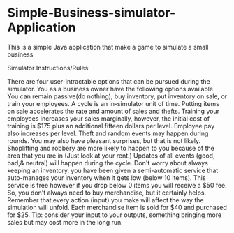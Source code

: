 # Simple-Business-simulator-Application
This is a simple Java application that make a game to simulate a small business



Simulator Instructions/Rules:


There are four user-intractable options that can be pursued
during the simulator. You as a business owner have the following options
available. You can remain passive(do nothing), buy inventory, put
inventory on sale, or train your employees. A cycle is an in-simulator unit
of time.
Putting items on sale accelerates the rate and amount of sales
and thefts. Training your employees increases your sales
marginally, however, the initial cost of training is $175 plus an
additional fifteen dollars per level. Employee pay also increases per
level.
Theft and random events may happen during rounds. You may also have
pleasant surprises, but that is not likely. Shoplifting and robbery are more
likely to happen to you because of the area that you are in (Just look at
your rent.)
Updates of all events (good, bad,& neutral) will happen during the cycle.
Don't worry about always keeping an inventory, you have been given a
semi-automatic service that auto-manages your inventory when it gets
low
(below 10 items). This service is free however if you drop below
0 items you will receive a $50 fee. So, you don't always need to buy
merchandise, but it certainly helps. Remember that every action (input)
you make will affect the way the simulation will unfold.
Each merchandise item is sold for $40 and purchased for $25.
Tip: consider your input to your outputs, something bringing more sales
but may cost more in the long run.
